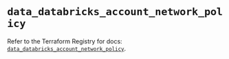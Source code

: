 # `data_databricks_account_network_policy`

Refer to the Terraform Registry for docs: [`data_databricks_account_network_policy`](https://registry.terraform.io/providers/databricks/databricks/1.90.0/docs/data-sources/account_network_policy).

